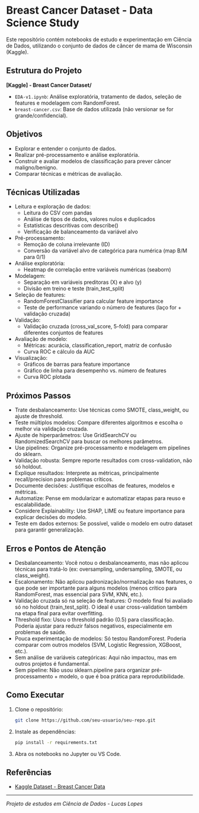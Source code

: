 # Breast Cancer Dataset - Data Science Study

Este repositório contém notebooks de estudo e experimentação em Ciência de Dados, utilizando o conjunto de dados de câncer de mama de Wisconsin (Kaggle).

## Estrutura do Projeto

**[Kaggle] - Breast Cancer Dataset/**
- `EDA-v1.ipynb`: Análise exploratória, tratamento de dados, seleção de features e modelagem com RandomForest.
- `breast-cancer.csv`: Base de dados utilizada (não versionar se for grande/confidencial).

## Objetivos

- Explorar e entender o conjunto de dados.
- Realizar pré-processamento e análise exploratória.
- Construir e avaliar modelos de classificação para prever câncer maligno/benigno.
- Comparar técnicas e métricas de avaliação.

## Técnicas Utilizadas

- Leitura e exploração de dados:
    - Leitura do CSV com pandas
    - Análise de tipos de dados, valores nulos e duplicados
    - Estatísticas descritivas com describe()
    - Verificação de balanceamento da variável alvo
- Pré-processamento:
    - Remoção de coluna irrelevante (ID)
    - Conversão da variável alvo de categórica para numérica (map B/M para 0/1)
- Análise exploratória:
    - Heatmap de correlação entre variáveis numéricas (seaborn)
- Modelagem:
    - Separação em variáveis preditoras (X) e alvo (y)
    - Divisão em treino e teste (train_test_split)
- Seleção de features:
    - RandomForestClassifier para calcular feature importance
    - Teste de performance variando o número de features (laço for + validação cruzada)
- Validação:
    - Validação cruzada (cross_val_score, 5-fold) para comparar diferentes conjuntos de features
- Avaliação de modelo:
    - Métricas: acurácia, classification_report, matriz de confusão
    - Curva ROC e cálculo da AUC
- Visualização:
    - Gráficos de barras para feature importance
    - Gráfico de linha para desempenho vs. número de features
    - Curva ROC plotada


## Próximos Passos
- Trate desbalanceamento: Use técnicas como SMOTE, class_weight, ou ajuste de threshold.
- Teste múltiplos modelos: Compare diferentes algoritmos e escolha o melhor via validação cruzada.
- Ajuste de hiperparâmetros: Use GridSearchCV ou RandomizedSearchCV para buscar os melhores parâmetros.
- Use pipelines: Organize pré-processamento e modelagem em pipelines do sklearn.
- Validação robusta: Sempre reporte resultados com cross-validation, não só holdout.
- Explique resultados: Interprete as métricas, principalmente recall/precision para problemas críticos.
- Documente decisões: Justifique escolhas de features, modelos e métricas.
- Automatize: Pense em modularizar e automatizar etapas para reuso e escalabilidade.
- Considere Explainability: Use SHAP, LIME ou feature importance para explicar decisões do modelo.
- Teste em dados externos: Se possível, valide o modelo em outro dataset para garantir generalização.

## Erros e Pontos de Atenção
- Desbalanceamento: Você notou o desbalanceamento, mas não aplicou técnicas para tratá-lo (ex: oversampling, undersampling, SMOTE, ou class_weight).
- Escalonamento: Não aplicou padronização/normalização nas features, o que pode ser importante para alguns modelos (menos crítico para RandomForest, mas essencial para SVM, KNN, etc.).
- Validação cruzada só na seleção de features: O modelo final foi avaliado só no holdout (train_test_split). O ideal é usar cross-validation também na etapa final para evitar overfitting.
- Threshold fixo: Usou o threshold padrão (0.5) para classificação. Poderia ajustar para reduzir falsos negativos, especialmente em problemas de saúde.
- Pouca experimentação de modelos: Só testou RandomForest. Poderia comparar com outros modelos (SVM, Logistic Regression, XGBoost, etc.).
- Sem análise de variáveis categóricas: Aqui não impactou, mas em outros projetos é fundamental.
- Sem pipeline: Não usou sklearn.pipeline para organizar pré-processamento + modelo, o que é boa prática para reprodutibilidade.

## Como Executar

1. Clone o repositório:
    ```bash
    git clone https://github.com/seu-usuario/seu-repo.git
    ```
2. Instale as dependências:
    ```bash
    pip install -r requirements.txt
    ```
3. Abra os notebooks no Jupyter ou VS Code.

## Referências

- [Kaggle Dataset - Breast Cancer Data](https://www.kaggle.com/datasets/yasserh/breast-cancer-dataset)

---

*Projeto de estudos em Ciência de Dados - Lucas Lopes*